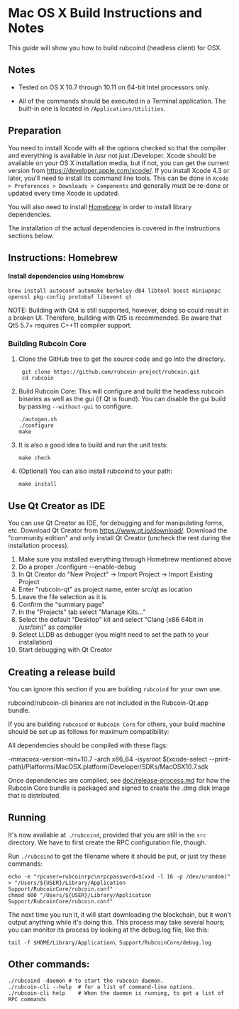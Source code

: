 Mac OS X Build Instructions and Notes
====================================
This guide will show you how to build rubcoind (headless client) for OSX.

Notes
-----

* Tested on OS X 10.7 through 10.11 on 64-bit Intel processors only.

* All of the commands should be executed in a Terminal application. The
built-in one is located in `/Applications/Utilities`.

Preparation
-----------

You need to install Xcode with all the options checked so that the compiler
and everything is available in /usr not just /Developer. Xcode should be
available on your OS X installation media, but if not, you can get the
current version from https://developer.apple.com/xcode/. If you install
Xcode 4.3 or later, you'll need to install its command line tools. This can
be done in `Xcode > Preferences > Downloads > Components` and generally must
be re-done or updated every time Xcode is updated.

You will also need to install [Homebrew](http://brew.sh) in order to install library
dependencies.

The installation of the actual dependencies is covered in the instructions
sections below.

Instructions: Homebrew
----------------------

#### Install dependencies using Homebrew

    brew install autoconf automake berkeley-db4 libtool boost miniupnpc openssl pkg-config protobuf libevent qt

NOTE: Building with Qt4 is still supported, however, doing so could result in a broken UI. Therefore, building with Qt5 is recommended. Be aware that Qt5 5.7+ requires C++11 compiler support.

### Building Rubcoin Core

1. Clone the GitHub tree to get the source code and go into the directory.

        git clone https://github.com/rubcoin-project/rubcoin.git
        cd rubcoin

2.  Build Rubcoin Core:
    This will configure and build the headless rubcoin binaries as well as the gui (if Qt is found).
    You can disable the gui build by passing `--without-gui` to configure.

        ./autogen.sh
        ./configure
        make

3.  It is also a good idea to build and run the unit tests:

        make check

4.  (Optional) You can also install rubcoind to your path:

        make install

Use Qt Creator as IDE
------------------------
You can use Qt Creator as IDE, for debugging and for manipulating forms, etc.
Download Qt Creator from https://www.qt.io/download/. Download the "community edition" and only install Qt Creator (uncheck the rest during the installation process).

1. Make sure you installed everything through Homebrew mentioned above
2. Do a proper ./configure --enable-debug
3. In Qt Creator do "New Project" -> Import Project -> Import Existing Project
4. Enter "rubcoin-qt" as project name, enter src/qt as location
5. Leave the file selection as it is
6. Confirm the "summary page"
7. In the "Projects" tab select "Manage Kits..."
8. Select the default "Desktop" kit and select "Clang (x86 64bit in /usr/bin)" as compiler
9. Select LLDB as debugger (you might need to set the path to your installation)
10. Start debugging with Qt Creator

Creating a release build
------------------------
You can ignore this section if you are building `rubcoind` for your own use.

rubcoind/rubcoin-cli binaries are not included in the Rubcoin-Qt.app bundle.

If you are building `rubcoind` or `Rubcoin Core` for others, your build machine should be set up
as follows for maximum compatibility:

All dependencies should be compiled with these flags:

 -mmacosx-version-min=10.7
 -arch x86_64
 -isysroot $(xcode-select --print-path)/Platforms/MacOSX.platform/Developer/SDKs/MacOSX10.7.sdk

Once dependencies are compiled, see [doc/release-process.md](release-process.md) for how the Rubcoin Core
bundle is packaged and signed to create the .dmg disk image that is distributed.

Running
-------

It's now available at `./rubcoind`, provided that you are still in the `src`
directory. We have to first create the RPC configuration file, though.

Run `./rubcoind` to get the filename where it should be put, or just try these
commands:

    echo -e "rpcuser=rubcoinrpc\nrpcpassword=$(xxd -l 16 -p /dev/urandom)" > "/Users/${USER}/Library/Application Support/RubcoinCore/rubcoin.conf"
    chmod 600 "/Users/${USER}/Library/Application Support/RubcoinCore/rubcoin.conf"

The next time you run it, it will start downloading the blockchain, but it won't
output anything while it's doing this. This process may take several hours;
you can monitor its process by looking at the debug.log file, like this:

    tail -f $HOME/Library/Application\ Support/RubcoinCore/debug.log

Other commands:
-------

    ./rubcoind -daemon # to start the rubcoin daemon.
    ./rubcoin-cli --help  # for a list of command-line options.
    ./rubcoin-cli help    # When the daemon is running, to get a list of RPC commands
